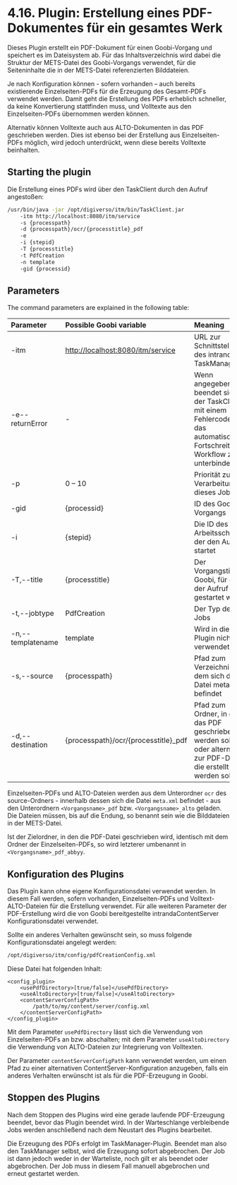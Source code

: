 # 4.16. Plugin: Erstellung eines PDF-Dokumentes für ein gesamtes Werk

Dieses Plugin erstellt ein PDF-Dokument für einen Goobi-Vorgang und speichert es im Dateisystem ab. Für das Inhaltsverzeichnis wird dabei die Struktur der METS-Datei des Goobi-Vorgangs verwendet, für die Seiteninhalte die in der METS-Datei referenzierten Bilddateien.

Je nach Konfiguration können - sofern vorhanden – auch bereits existierende Einzelseiten-PDFs für die Erzeugung des Gesamt-PDFs verwendet werden. Damit geht die Erstellung des PDFs erheblich schneller, da keine Konvertierung stattfinden muss, und Volltexte aus den Einzelseiten-PDFs übernommen werden können.

Alternativ können Volltexte auch aus ALTO-Dokumenten in das PDF geschrieben werden. Dies ist ebenso bei der Erstellung aus Einzelseiten-PDFs möglich, wird jedoch unterdrückt, wenn diese bereits Volltexte beinhalten.

## Starting the plugin

Die Erstellung eines PDFs wird über den TaskClient durch den Aufruf angestoßen:

```bash
/usr/bin/java -jar /opt/digiverso/itm/bin/TaskClient.jar 
    -itm http://localhost:8080/itm/service 
    -s {processpath} 
    -d {processpath}/ocr/{processtitle}_pdf 
    -e 
    -i {stepid} 
    -T {processtitle} 
    -t PdfCreation 
    -n template 
    -gid {processid}
```

## Parameters

The command parameters are explained in the following table:

| Parameter | Possible Goobi variable | Meaning |
| :--- | :--- | :--- |
| -itm | [http://localhost:8080/itm/service](http://localhost:8080/itm/service) | URL zur Schnittstelle des intranda TaskManagers |
| -e--returnError | - | Wenn angegeben, beendet sich der TaskClient mit einem Fehlercode, um das automatische Fortschreiten im Workflow zu unterbinden |
| -p | 0 – 10 | Priorität zur Verarbeitung dieses Jobs |
| -gid | {processid} | ID des Goobi-Vorgangs |
| -i | {stepid} | Die ID des Arbeitsschrittes, der den Aufruf startet |
| -T,--title | {processtitle} | Der Vorgangstitel in Goobi, für den der Aufruf gestartet wird |
| -t,--jobtype | PdfCreation | Der Typ des Jobs |
| -n,--templatename | template | Wird in diesem Plugin nicht verwendet. |
| -s,--source | {processpath} | Pfad zum Verzeichnis, in dem sich die Datei meta.xml befindet |
| -d,--destination | {processpath}/ocr/{processtitle}\_pdf | Pfad zum Ordner, in den das PDF geschrieben werden soll, oder alternativ zur PDF-Datei die erstellt werden soll |

Einzelseiten-PDFs und ALTO-Dateien werden aus dem Unterordner `ocr` des source-Ordners - innerhalb dessen sich die Datei `meta.xml` befindet - aus den Unterordnern `<Vorgangsname>_pdf` bzw. `<Vorgangsname>_alto` geladen. Die Dateien müssen, bis auf die Endung, so benannt sein wie die Bilddateien in der METS-Datei.

Ist der Zielordner, in den die PDF-Datei geschrieben wird, identisch mit dem Ordner der Einzelseiten-PDFs, so wird letzterer umbenannt in `<Vorgangsname>_pdf_abbyy`.

## Konfiguration des Plugins

Das Plugin kann ohne eigene Konfigurationsdatei verwendet werden. In diesem Fall werden, sofern vorhanden, Einzelseiten-PDFs und Volltext-ALTO-Dateien für die Erstellung verwendet. Für alle weiteren Parameter der PDF-Erstellung wird die von Goobi bereitgestellte intrandaContentServer Konfigurationsdatei verwendet.

Sollte ein anderes Verhalten gewünscht sein, so muss folgende Konfigurationsdatei angelegt werden:

```bash
/opt/digiverso/itm/config/pdfCreationConfig.xml
```

Diese Datei hat folgenden Inhalt:

```markup
<config_plugin>
    <usePdfDirectory>[true/false]</usePdfDirectory>
    <useAltoDirectory>[true/false]</useAltoDirectory>
    <contentServerConfigPath>
        /path/to/my/content/server/config.xml
    </contentServerConfigPath>
</config_plugin>
```

Mit dem Parameter `usePdfDirectory` lässt sich die Verwendung von Einzelseiten-PDFs an bzw. abschalten; mit dem Parameter `useAltoDirectory` die Verwendung von ALTO-Dateien zur Integrierung von Volltexten.

Der Parameter `contentServerConfigPath` kann verwendet werden, um einen Pfad zu einer alternativen ContentServer-Konfiguration anzugeben, falls ein anderes Verhalten erwünscht ist als für die PDF-Erzeugung in Goobi.

## Stoppen des Plugins

Nach dem Stoppen des Plugins wird eine gerade laufende PDF-Erzeugung beendet, bevor das Plugin beendet wird. In der Warteschlange verbleibende Jobs werden anschließend nach dem Neustart des Plugins bearbeitet.

Die Erzeugung des PDFs erfolgt im TaskManager-Plugin. Beendet man also den TaskManager selbst, wird die Erzeugung sofort abgebrochen. Der Job ist dann jedoch weder in der Warteliste, noch gilt er als beendet oder abgebrochen. Der Job muss in diesem Fall manuell abgebrochen und erneut gestartet werden.

